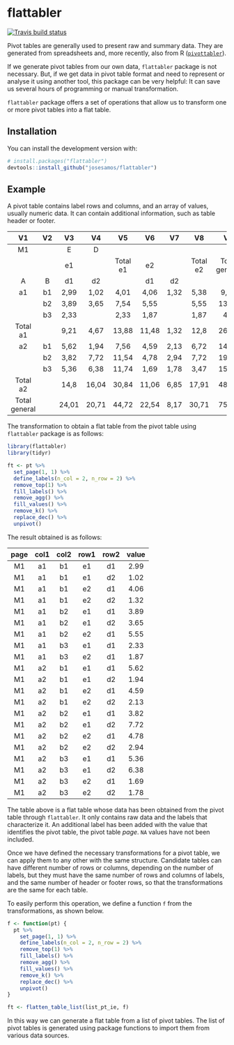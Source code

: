 
<!-- README.md is generated from README.Rmd. Please edit that file -->

# flattabler

<!-- badges: start -->

[![Travis build
status](https://travis-ci.com/josesamos/flattabler.svg?branch=master)](https://travis-ci.com/josesamos/flattabler)
<!-- badges: end -->

Pivot tables are generally used to present raw and summary data. They
are generated from spreadsheets and, more recently, also from R
([`pivottabler`](https://cran.r-project.org/web/packages/pivottabler/vignettes/v00-vignettes.html)).

If we generate pivot tables from our own data, `flattabler` package is
not necessary. But, if we get data in pivot table format and need to
represent or analyse it using another tool, this package can be very
helpful: It can save us several hours of programming or manual
transformation.

`flattabler` package offers a set of operations that allow us to
transform one or more pivot tables into a flat table.

## Installation

You can install the development version with:

``` r
# install.packages("flattabler")
devtools::install_github("josesamos/flattabler")
```

## Example

A pivot table contains label rows and columns, and an array of values,
usually numeric data. It can contain additional information, such as
table header or footer.

|      V1       | V2 |  V3   |  V4   |    V5    |  V6   |  V7  |    V8    |      V9       |
| :-----------: | :-: | :---: | :---: | :------: | :---: | :--: | :------: | :-----------: |
|      M1       |    |   E   |   D   |          |       |      |          |               |
|               |    |  e1   |       | Total e1 |  e2   |      | Total e2 | Total general |
|       A       | B  |  d1   |  d2   |          |  d1   |  d2  |          |               |
|      a1       | b1 | 2,99  | 1,02  |   4,01   | 4,06  | 1,32 |   5,38   |     9,39      |
|               | b2 | 3,89  | 3,65  |   7,54   | 5,55  |      |   5,55   |     13,09     |
|               | b3 | 2,33  |       |   2,33   | 1,87  |      |   1,87   |      4,2      |
|   Total a1    |    | 9,21  | 4,67  |  13,88   | 11,48 | 1,32 |   12,8   |     26,68     |
|      a2       | b1 | 5,62  | 1,94  |   7,56   | 4,59  | 2,13 |   6,72   |     14,28     |
|               | b2 | 3,82  | 7,72  |  11,54   | 4,78  | 2,94 |   7,72   |     19,26     |
|               | b3 | 5,36  | 6,38  |  11,74   | 1,69  | 1,78 |   3,47   |     15,21     |
|   Total a2    |    | 14,8  | 16,04 |  30,84   | 11,06 | 6,85 |  17,91   |     48,75     |
| Total general |    | 24,01 | 20,71 |  44,72   | 22,54 | 8,17 |  30,71   |     75,43     |

The transformation to obtain a flat table from the pivot table using
`flattabler` package is as follows:

``` r
library(flattabler)
library(tidyr)

ft <- pt %>%
  set_page(1, 1) %>%
  define_labels(n_col = 2, n_row = 2) %>%
  remove_top(1) %>%
  fill_labels() %>%
  remove_agg() %>%
  fill_values() %>%
  remove_k() %>%
  replace_dec() %>%
  unpivot()
```

The result obtained is as follows:

| page | col1 | col2 | row1 | row2 | value |
| :--: | :--: | :--: | :--: | :--: | :---: |
|  M1  |  a1  |  b1  |  e1  |  d1  | 2.99  |
|  M1  |  a1  |  b1  |  e1  |  d2  | 1.02  |
|  M1  |  a1  |  b1  |  e2  |  d1  | 4.06  |
|  M1  |  a1  |  b1  |  e2  |  d2  | 1.32  |
|  M1  |  a1  |  b2  |  e1  |  d1  | 3.89  |
|  M1  |  a1  |  b2  |  e1  |  d2  | 3.65  |
|  M1  |  a1  |  b2  |  e2  |  d1  | 5.55  |
|  M1  |  a1  |  b3  |  e1  |  d1  | 2.33  |
|  M1  |  a1  |  b3  |  e2  |  d1  | 1.87  |
|  M1  |  a2  |  b1  |  e1  |  d1  | 5.62  |
|  M1  |  a2  |  b1  |  e1  |  d2  | 1.94  |
|  M1  |  a2  |  b1  |  e2  |  d1  | 4.59  |
|  M1  |  a2  |  b1  |  e2  |  d2  | 2.13  |
|  M1  |  a2  |  b2  |  e1  |  d1  | 3.82  |
|  M1  |  a2  |  b2  |  e1  |  d2  | 7.72  |
|  M1  |  a2  |  b2  |  e2  |  d1  | 4.78  |
|  M1  |  a2  |  b2  |  e2  |  d2  | 2.94  |
|  M1  |  a2  |  b3  |  e1  |  d1  | 5.36  |
|  M1  |  a2  |  b3  |  e1  |  d2  | 6.38  |
|  M1  |  a2  |  b3  |  e2  |  d1  | 1.69  |
|  M1  |  a2  |  b3  |  e2  |  d2  | 1.78  |

The table above is a flat table whose data has been obtained from the
pivot table through `flattabler`. It only contains raw data and the
labels that characterize it. An additional label has been added with the
value that identifies the pivot table, the pivot table *page*. `NA`
values have not been included.

Once we have defined the necessary transformations for a pivot table, we
can apply them to any other with the same structure. Candidate tables
can have different number of rows or columns, depending on the number of
labels, but they must have the same number of rows and columns of
labels, and the same number of header or footer rows, so that the
transformations are the same for each table.

To easily perform this operation, we define a function `f` from the
transformations, as shown below.

``` r
f <- function(pt) {
  pt %>%
    set_page(1, 1) %>%
    define_labels(n_col = 2, n_row = 2) %>%
    remove_top(1) %>%
    fill_labels() %>%
    remove_agg() %>%
    fill_values() %>%
    remove_k() %>%
    replace_dec() %>%
    unpivot()
}

ft <- flatten_table_list(list_pt_ie, f)
```

In this way we can generate a flat table from a list of pivot tables.
The list of pivot tables is generated using package functions to import
them from various data sources.
